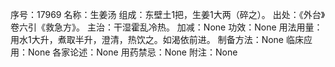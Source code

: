 序号：17969
名称：生姜汤
组成：东壁土1把，生姜1大两（碎之）。
出处：《外台》卷六引《救急方》。
主治：干湿霍乱冷热。
加减：None
功效：None
用法用量：用水1大升，煮取半升，澄清，热饮之。如渴依前进。
制备方法：None
临床应用：None
各家论述：None
用药禁忌：None
附注：None
